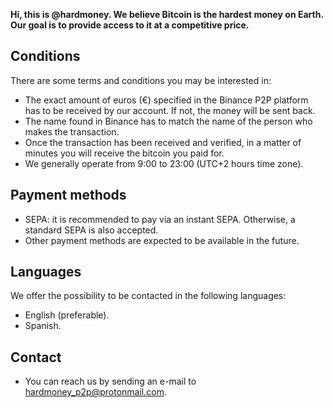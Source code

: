**Hi, this is @hardmoney. We believe Bitcoin is the hardest money on Earth. Our goal is to provide access to it at a competitive price.**

## Conditions
There are some terms and conditions you may be interested in:
- The exact amount of euros (€) specified in the Binance P2P platform has to be received by our account. If not, the money will be sent back.
- The name found in Binance has to match the name of the person who makes the transaction.
- Once the transaction has been received and verified, in a matter of minutes you will receive the bitcoin you paid for.
- We generally operate from 9:00 to 23:00 (UTC+2 hours time zone).


## Payment methods
- SEPA: it is recommended to pay via an instant SEPA. Otherwise, a standard SEPA is also accepted.
- Other payment methods are expected to be available in the future.


## Languages
We offer the possibility to be contacted in the following languages:
- English (preferable).
- Spanish.

## Contact
- You can reach us by sending an e-mail to hardmoney_p2p@protonmail.com.

